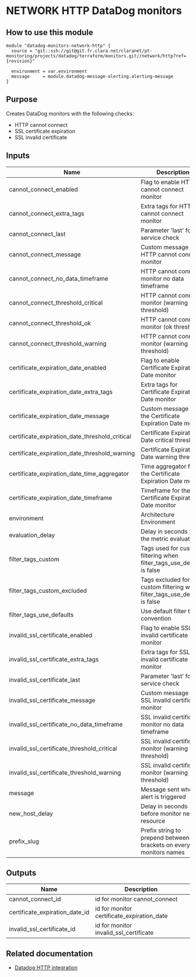 # NETWORK HTTP DataDog monitors

## How to use this module

```
module "datadog-monitors-network-http" {
  source = "git::ssh://git@git.fr.clara.net/claranet/pt-monitoring/projects/datadog/terraform/monitors.git//network/http?ref={revision}"

  environment = var.environment
  message     = module.datadog-message-alerting.alerting-message
}

```

## Purpose

Creates DataDog monitors with the following checks:

- HTTP cannot connect
- SSL certificate expiration
- SSL invalid certificate

## Inputs

| Name | Description | Type | Default | Required |
|------|-------------|:----:|:-----:|:-----:|
| cannot\_connect\_enabled | Flag to enable HTTP cannot connect monitor | string | `"true"` | no |
| cannot\_connect\_extra\_tags | Extra tags for HTTP cannot connect monitor | list(string) | `[]` | no |
| cannot\_connect\_last | Parameter 'last' for the service check | string | `"6"` | no |
| cannot\_connect\_message | Custom message for HTTP cannot connect monitor | string | `""` | no |
| cannot\_connect\_no\_data\_timeframe | HTTP cannot connect monitor no data timeframe | string | `"10"` | no |
| cannot\_connect\_threshold\_critical | HTTP cannot connect monitor (warning threshold) | string | `"3"` | no |
| cannot\_connect\_threshold\_ok | HTTP cannot connect monitor (ok threshold) | string | `"3"` | no |
| cannot\_connect\_threshold\_warning | HTTP cannot connect monitor (warning threshold) | string | `"2"` | no |
| certificate\_expiration\_date\_enabled | Flag to enable Certificate Expiration Date monitor | string | `"true"` | no |
| certificate\_expiration\_date\_extra\_tags | Extra tags for Certificate Expiration Date monitor | list(string) | `[]` | no |
| certificate\_expiration\_date\_message | Custom message for the Certificate Expiration Date monitor | string | `""` | no |
| certificate\_expiration\_date\_threshold\_critical | Certificate Expiration Date critical threshold | string | `"8"` | no |
| certificate\_expiration\_date\_threshold\_warning | Certificate Expiration Date warning threshold | string | `"30"` | no |
| certificate\_expiration\_date\_time\_aggregator | Time aggregator for the Certificate Expiration Date monitor | string | `"max"` | no |
| certificate\_expiration\_date\_timeframe | Timeframe for the Certificate Expiration Date monitor | string | `"last_5m"` | no |
| environment | Architecture Environment | string | n/a | yes |
| evaluation\_delay | Delay in seconds for the metric evaluation | string | `"15"` | no |
| filter\_tags\_custom | Tags used for custom filtering when filter_tags_use_defaults is false | string | `"*"` | no |
| filter\_tags\_custom\_excluded | Tags excluded for custom filtering when filter_tags_use_defaults is false | string | `""` | no |
| filter\_tags\_use\_defaults | Use default filter tags convention | string | `"true"` | no |
| invalid\_ssl\_certificate\_enabled | Flag to enable SSL invalid certificate monitor | string | `"true"` | no |
| invalid\_ssl\_certificate\_extra\_tags | Extra tags for SSL invalid certificate monitor | list(string) | `[]` | no |
| invalid\_ssl\_certificate\_last | Parameter 'last' for the service check | string | `"6"` | no |
| invalid\_ssl\_certificate\_message | Custom message for SSL invalid certificate monitor | string | `""` | no |
| invalid\_ssl\_certificate\_no\_data\_timeframe | SSL invalid certificate monitor no data timeframe | string | `"10"` | no |
| invalid\_ssl\_certificate\_threshold\_critical | SSL invalid certificate monitor (warning threshold) | string | `"5"` | no |
| invalid\_ssl\_certificate\_threshold\_warning | SSL invalid certificate monitor (warning threshold) | string | `"5"` | no |
| message | Message sent when an alert is triggered | string | n/a | yes |
| new\_host\_delay | Delay in seconds before monitor new resource | string | `"300"` | no |
| prefix\_slug | Prefix string to prepend between brackets on every monitors names | string | `""` | no |

## Outputs

| Name | Description |
|------|-------------|
| cannot\_connect\_id | id for monitor cannot_connect |
| certificate\_expiration\_date\_id | id for monitor certificate_expiration_date |
| invalid\_ssl\_certificate\_id | id for monitor invalid_ssl_certificate |

## Related documentation

- [Datadog HTTP integration](https://docs.datadoghq.com/integrations/http_check/)
